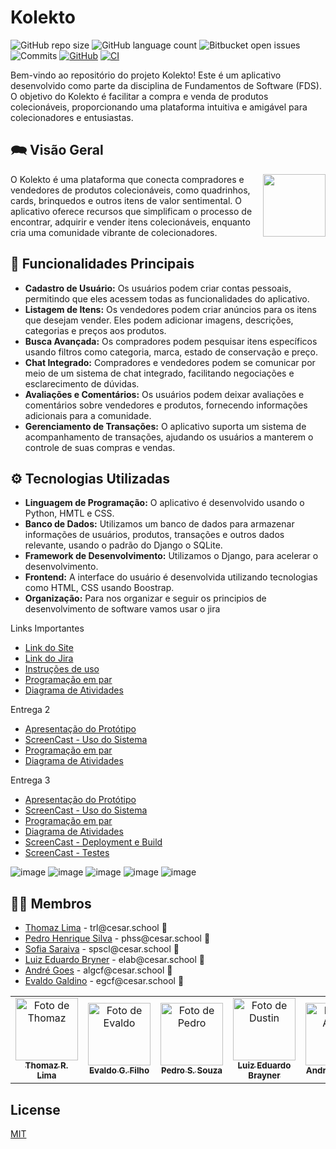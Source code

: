 # Kolekto 

![GitHub repo size](https://img.shields.io/github/repo-size/P-E-N-T-E-S/Kolekto?style=flat)
![GitHub language count](https://img.shields.io/github/languages/count/P-E-N-T-E-S/Kolekto?style=flat&logo=python)
![Bitbucket open issues](https://img.shields.io/bitbucket/issues/P-E-N-T-E-S/Kolekto?style=flat&logo=github)
![Commits](https://img.shields.io/github/commit-activity/t/P-E-N-T-E-S/Kolekto?style=flat&logo=github)
[![GitHub](https://img.shields.io/github/license/P-E-N-T-E-S/Kolekto)](LICENSE.md)
[![CI](https://github.com/P-E-N-T-E-S/Kolekto/actions/workflows/prod_kolekto.yml/badge.svg)](https://github.com/P-E-N-T-E-S/Kolekto/actions/workflows/ci.yml)

<!--
Atualizações para o Futuro
![Site Online](https://img.shields.io/website) 
--> 


Bem-vindo ao repositório do projeto Kolekto! Este é um aplicativo desenvolvido como parte da disciplina de Fundamentos de Software (FDS). O objetivo do Kolekto é facilitar a compra e venda de produtos colecionáveis, proporcionando uma plataforma intuitiva e amigável para colecionadores e entusiastas.

## 🗪 Visão Geral

<p float="left">

<img align="right" width="100" src="https://i.imgur.com/XbZUY01.png" />

O Kolekto é uma plataforma que conecta compradores e vendedores de produtos colecionáveis, como quadrinhos, cards, brinquedos e outros itens de valor sentimental. O aplicativo oferece recursos que simplificam o processo de encontrar, adquirir e vender itens colecionáveis, enquanto cria uma comunidade vibrante de colecionadores.

## 🔧 Funcionalidades Principais

- **Cadastro de Usuário:** Os usuários podem criar contas pessoais, permitindo que eles acessem todas as funcionalidades do aplicativo.
- **Listagem de Itens:** Os vendedores podem criar anúncios para os itens que desejam vender. Eles podem adicionar imagens, descrições, categorias e preços aos produtos.
- **Busca Avançada:** Os compradores podem pesquisar itens específicos usando filtros como categoria, marca, estado de conservação e preço.
- **Chat Integrado:** Compradores e vendedores podem se comunicar por meio de um sistema de chat integrado, facilitando negociações e esclarecimento de dúvidas.
- **Avaliações e Comentários:** Os usuários podem deixar avaliações e comentários sobre vendedores e produtos, fornecendo informações adicionais para a comunidade.
- **Gerenciamento de Transações:** O aplicativo suporta um sistema de acompanhamento de transações, ajudando os usuários a manterem o controle de suas compras e vendas.

## ⚙ Tecnologias Utilizadas

- **Linguagem de Programação:** O aplicativo é desenvolvido usando o Python, HMTL e CSS.
- **Banco de Dados:** Utilizamos um banco de dados para armazenar informações de usuários, produtos, transações e outros dados relevante, usando o padrão do Django o SQLite.
- **Framework de Desenvolvimento:** Utilizamos o Django, para acelerar o desenvolvimento.
- **Frontend:** A interface do usuário é desenvolvida utilizando tecnologias como HTML, CSS usando Boostrap.
- **Organização:** Para nos organizar e seguir os principios de desenvolvimento de software vamos usar o jira

<p>Links Importantes</p>
<ul>
  <li>
    <a  href="https://kolekto.azurewebsites.net"
      >Link do Site</a
    >
  </li>
    <li>
    <a  href="https://pentes.atlassian.net/jira/software/projects/KLK/boards/4"
      >Link do Jira</a
    >
  </li>
  <li>
    <a  href="https://docs.google.com/document/d/1p9zjSeGfZ_tuO5J4OwFa8QlAKEKO0YaJRCOkXo4b870/edit?usp=sharing"
      >Instruções de uso</a
    >
  </li>
  <li>
    <a  href="https://docs.google.com/document/d/1zw3Q6Y6QbHdDzpf4Eu1U9jx_Ms4kfT1JEyAKVdMWnt8/edit?usp=sharing"
      >Programação em par</a
    >
  </li>
  <li>
    <a  href="https://drive.google.com/file/d/1N920ENkea0Z2DfxY9_b8sYHP0fhKI-kb/view?usp=sharing"
      >Diagrama de Atividades</a
    >
  </li>
</ul>

<p>Entrega 2</p>
<ul>
  <li>
    <a  href="https://youtu.be/gdpRbjAJmQc"
      >Apresentação do Protótipo</a
    >
  </li>
  <li>
    <a  href="https://youtu.be/c_LAf2qt6hs"
      >ScreenCast - Uso do Sistema</a
    >
  </li>
  <li>
    <a  href="https://docs.google.com/document/d/1zw3Q6Y6QbHdDzpf4Eu1U9jx_Ms4kfT1JEyAKVdMWnt8/edit?usp=sharing"
      >Programação em par</a
    >
  </li>
  <li>
    <a  href="https://drive.google.com/file/d/1N920ENkea0Z2DfxY9_b8sYHP0fhKI-kb/view?usp=sharing"
      >Diagrama de Atividades</a
    >
  </li>
</ul>

<p>Entrega 3</p>
<ul>
  <li>
    <a  href="https://youtu.be/8a6elg7hm6c"
      >Apresentação do Protótipo</a
    >
  </li>
  <li>
    <a  href="https://youtu.be/fr3kOm6Qg9A"
      >ScreenCast - Uso do Sistema</a
    >
  </li>
  <li>
    <a  href="https://docs.google.com/document/d/1zw3Q6Y6QbHdDzpf4Eu1U9jx_Ms4kfT1JEyAKVdMWnt8/edit?usp=sharing"
      >Programação em par</a
    >
  </li>
  <li>
    <a  href="https://drive.google.com/file/d/1N920ENkea0Z2DfxY9_b8sYHP0fhKI-kb/view?usp=sharing"
      >Diagrama de Atividades</a
    >
  </li>
  <li>
    <a  href="https://youtu.be/SDmNh9oqI5Y"
      >ScreenCast - Deployment e Build</a
    >
  </li>
  <li>
    <a  href=""
      >ScreenCast - Testes</a
    >
  </li>
</ul>

  ![image](https://github.com/P-E-N-T-E-S/Kolekto/assets/126795323/dedb9388-ddd7-497e-bba9-41bfb486e18c)
  ![image](https://github.com/P-E-N-T-E-S/Kolekto/assets/126795323/9cc066c0-1f20-4eb2-b912-5e5aaf02fc28)
  ![image](https://github.com/P-E-N-T-E-S/Kolekto/assets/126795323/e5b9202b-4cac-4053-8d8b-b12543eebe8d)
  ![image](https://github.com/P-E-N-T-E-S/Kolekto/assets/126795323/aa4df3eb-7a02-4cfe-b595-1881bedc7a61)
  ![image](https://github.com/P-E-N-T-E-S/Kolekto/assets/126795323/c61f45a9-7844-4574-bafd-a516681bdcc6)

## 👩‍💻 Membros

<ul>
  <li>
    <a href="https://github.com/Thomazrlima">Thomaz Lima</a> -
    trl@cesar.school 📩
  </li>
  <li>
    <a href="https://github.com/hsspedro">Pedro Henrique Silva</a> -
    phss@cesar.school 📩
  </li>
  <li>
    <a href="https://github.com/Sofia-Saraiva">Sofia Saraiva</a> -
    spscl@cesar.school 📩
  </li>
  <li>
    <a href="https://github.com/Luiz-Edu0202">Luiz Eduardo Bryner</a> -
    elab@cesar.school 📩
  </li>
  <li>
    <a href="https://github.com/Nerebo">André Goes</a> - algcf@cesar.school 📩
  </li>
  <li>
    <a href="https://github.com/evaldocunhaf">Evaldo Galdino</a> - egcf@cesar.school 📩
  </li>
</ul>
  
<table>
  <tr>
    <td align="center">
      <a href="https://github.com/Thomazrlima">
        <img src="https://avatars3.githubusercontent.com/Thomazrlima" width="100px;" alt="Foto de Thomaz"/><br>
        <sub>
          <b>Thomaz R. Lima</b>
        </sub>
      </a>
    </td>
    <td align="center">
      <a href="https://github.com/evaldocunhaf">
        <img src="https://avatars3.githubusercontent.com/evaldocunhaf" width="100px;" alt="Foto de Evaldo"/><br>
        <sub>
          <b>Evaldo G. Filho</b>
        </sub>
      </a>
    </td>
    <td align="center">
      <a href="https://github.com/hsspedro">
        <img src="https://avatars.githubusercontent.com/hsspedro" width="100px;" alt="Foto de Pedro"/><br>
        <sub>
          <b>Pedro S. Souza</b>
        </sub>
      </a>
    </td>
    <td align="center">
      <a href="https://github.com/Luiz-Edu0202">
        <img src="https://avatars.githubusercontent.com/Luiz-Edu0202" width="100px;" alt="Foto de Dustin"/><br>
        <sub>
          <b>Luiz Eduardo Brayner</b>
        </sub>
      </a>
    </td>
    <td align="center">
      <a href="https://github.com/Nerebo">
        <img src="https://avatars.githubusercontent.com/Nerebo" width="100px;" alt="Foto de André"/><br>
        <sub>
          <b>André Fonseca</b>
        </sub>
      </a>
    </td>
    <td align="center">
      <a href="https://github.com/Sofia-Saraiva">
        <img src="https://avatars.githubusercontent.com/Sofia-Saraiva" width="100px;" alt="Foto de Sofia"/><br>
        <sub>
          <b>Sofia Saraiva</b>
        </sub>
      </a>
    </td>
  </tr>
</table>

## License

[MIT](https://github.com/P-E-N-T-E-S/Kolekto/blob/master/LICENSE.md)

<!--
Atualizações para o Futuro

## 💻 Pré-requisitos

Antes de começar, verifique se você atendeu aos seguintes requisitos:

* Você instalou a versão mais recente de `<linguagem / dependência / requeridos>`
* Você tem uma máquina `<Windows / Linux / Mac>`. Indique qual sistema operacional é compatível / não compatível.
* Você leu `<guia / link / documentação_relacionada_ao_projeto>`.

## 🚀 Instalando <nome_do_projeto>

Para instalar o <nome_do_projeto>, siga estas etapas:

Linux e macOS:
```
<comando_de_instalação>
```

Windows:
```
<comando_de_instalação>
```
## ☕ Usando <nome_do_projeto>

Para usar <nome_do_projeto>, siga estas etapas:

```
<exemplo_de_uso>
```

Adicione comandos de execução e exemplos que você acha que os usuários acharão úteis. Fornece uma referência de opções para pontos de bônus!

## 📫 Contribuindo para <nome_do_projeto>

Para contribuir com <nome_do_projeto>, siga estas etapas:

1. Bifurque este repositório.
2. Crie um branch: `git checkout -b <nome_branch>`.
3. Faça suas alterações e confirme-as: `git commit -m '<mensagem_commit>'`
4. Envie para o branch original: `git push origin <nome_do_projeto> / <local>`
5. Crie a solicitação de pull.

Como alternativa, consulte a documentação do GitHub em [como criar uma solicitação pull](https://help.github.com/en/github/collaborating-with-issues-and-pull-requests/creating-a-pull-request).


-->
